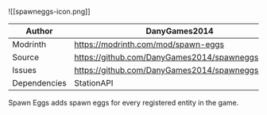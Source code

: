 ![[spawneggs-icon.png]]

| Author       | DanyGames2014                                     |
| ------------ | ------------------------------------------------- |
| Modrinth     | https://modrinth.com/mod/spawn-eggs               |
| Source       | https://github.com/DanyGames2014/spawneggs        |
| Issues       | https://github.com/DanyGames2014/spawneggs/issues |
| Dependencies | StationAPI                                        |
Spawn Eggs adds spawn eggs for every registered entity in the game.